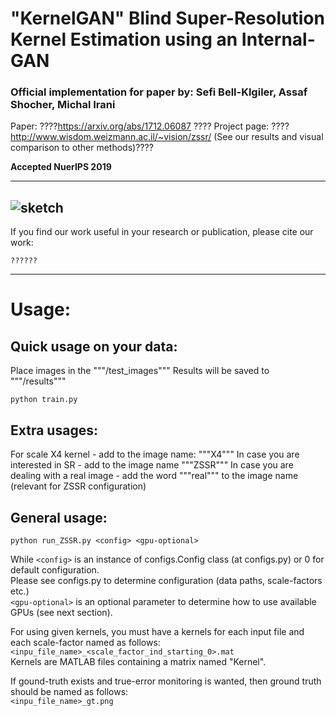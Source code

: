 # "KernelGAN" Blind Super-Resolution Kernel Estimation using an Internal-GAN
### Official implementation for paper by: Sefi Bell-Klgiler, Assaf Shocher, Michal Irani

Paper: ????https://arxiv.org/abs/1712.06087  ????
Project page: ???? http://www.wisdom.weizmann.ac.il/~vision/zssr/ (See our results and visual comparison to other methods)????

**Accepted NuerIPS 2019**

----------
![sketch](/figs/sketch.png)
----------
If you find our work useful in your research or publication, please cite our work:

```
??????
```
----------
# Usage:

## Quick usage on your data:  
Place images in the """<KernelGAN path>/test_images"""
Results will be saved to """<KernelGAN path>/results"""
```
python train.py
```

## Extra usages:  
For scale X4 kernel - add to the image name: """X4"""
In case you are interested in SR - add to the image name """ZSSR"""
In case you are dealing with a real image - add the word """real""" to the image name (relevant for ZSSR configuration)

## General usage:
```
python run_ZSSR.py <config> <gpu-optional>
```
While ``` <config> ``` is an instance of configs.Config class (at configs.py) or 0 for default configuration.  
Please see configs.py to determine configuration (data paths, scale-factors etc.)  
``` <gpu-optional> ``` is an optional parameter to determine how to use available GPUs (see next section).

For using given kernels, you must have a kernels for each input file and each scale-factor named as follows:  
``` <inpu_file_name>_<scale_factor_ind_starting_0>.mat ```  
Kernels are MATLAB files containing a matrix named "Kernel".  

If gound-truth exists and true-error monitoring is wanted, then ground truth should be named as follows:  
``` <inpu_file_name>_gt.png ```  
